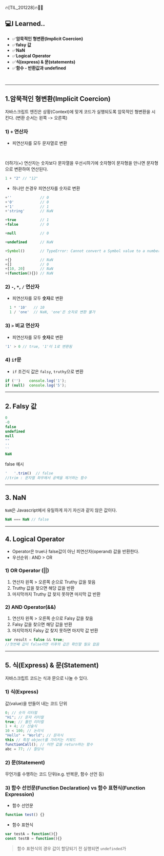 🔥[TIL_201228]🔥🏃‍♀️

## 💻I Learned..
- ✅**암묵적인 형변환(Implicit Coercion)**
- ✅**falsy 값**
- ✅**NaN**
- ✅**Logical Operator**
- ✅**식(express) & 문(statements)**
- ✅**함수 - 반환값과 undefined**

</br>

---------------

## 1.암묵적인 형변환(Implicit Coercion)
자바스크립트 엔진은 상황(Context)에 맞게 코드가 실행되도록 암묵적인 형변환을 시킨다.
(변환 순서는 왼쪽 -> 오른쪽)

### 1) `+` 연산자 
- 피연산자를 모두 문자열로 변환
</br>

더하기(+) 연산자는 숫자보다 문자열을 우선시하기에 숫자형이 문자형을 만나면 문자형으로 변환하여 연산된다.

```js
1 + "2" // "12"
```
- 하나만 쓴경우 피연산자를 숫자로 변환
```javascript
+''             // 0
+'0'            // 0
+'1'            // 1
+'string'       // NaN

+true           // 1
+false          // 0

+null           // 0

+undefined      // NaN

+Symbol()       // TypeError: Cannot convert a Symbol value to a number

+{}             // NaN
+[]             // 0
+[10, 20]       // NaN
+(function(){}) // NaN
```

### 2) `-`, `*`, `/` 연산자
- 피연산자를 모두 **숫자**로 변환 
```js
  1 * '10'   // 10
  1 / 'one'  // NaN, 'one'은 숫자로 변환 불가
```

### 3) `>` 비교 연산자
- 피연산자를 모두 **숫자**로 변환
```js
'1' > 0 // true, '1'이 1로 변환됨
```

### 4) `if`문
- `if` 조건식 값은 `falsy`, `truthy`으로 변환
```js
if ('')    console.log('1');
if (null)  console.log('5');
```
---------

## 2. Falsy 값
```js
0
-0
false
undefined
null
""
''
``
NaN
```
false 예시
```js
'   '.trim()  // false 
//trim : 문자열 좌우에서 공백을 제거하는 함수
```
---------------
## 3. NaN

`NaN`은 Javascript에서 유일하게 자기 자신과 같지 않은 값이다.
```js
NaN === NaN // false
```
----------------
## 4. Logical Operator
- Operator은 true나 false값이 아닌 피연산자(operand) 값을 반환한다.
- 우선순위 : AND > OR

### 1) OR Operator (||)
1) 연산자 왼쪽 > 오른쪽 순으로 Truthy 값을 찾음
2) Truthy 값을 찾으면 해당 값을 반환
3) 마지막까지 Truthy 값 찾지 못하면 마지막 값 반환
   
### 2) AND Operator(&&)
1) 연산자 왼쪽 > 오른쪽 순으로 Falsy 값을 찾음
2) Falsy 값을 찾으면 해당 값을 반환
3) 마지막까지 Falsy 값 찾지 못하면 마지막 값 반환

```js
var result = false && true;
//첫번째 값이 false라면 이후의 값은 확인할 필요 없음
```
----
## 5. 식(Express) & 문(Statement)
자바스크립트 코드는 식과 문으로 나눌 수 있다.
### 1) 식(Express)
값(value)을 만들어 내는 코드 단위
```js
0; // 숫자 리터럴
"Hi"; // 문자 리터럴
true; // 불린 리터럴
1 + 4; // 산술식
10 < 100; // 논리식
"Hello" + "World"; // 문자식 
this // 특정 object를 가리키는 키워드
functionCall(); // 어떤 값을 return하는 함수
abc = 77; // 할당식 
```
### 2) 문(Statement)
무언가를 수행하는 코드 단위(e.g. 반복문, 함수 선언 등)

### 3) 함수 선언문(Function Declaration) vs 함수 표현식(Function Expression)

- 함수 선언문
```js
function test() {}
```
- 함수 표현식
```js
var testA = function(){}
const testB = function(){}
```
> 함수 표현식의 경우 값이 할당되기 전 실행되면 `undefinded`가  